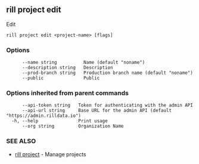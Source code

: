 ## rill project edit

Edit

```
rill project edit <project-name> [flags]
```

### Options

```
      --name string          Name (default "noname")
      --description string   Description
      --prod-branch string   Production branch name (default "noname")
      --public               Public
```

### Options inherited from parent commands

```
      --api-token string   Token for authenticating with the admin API
      --api-url string     Base URL for the admin API (default "https://admin.rilldata.io")
  -h, --help               Print usage
      --org string         Organization Name
```

### SEE ALSO

* [rill project](project.md)	 - Manage projects

